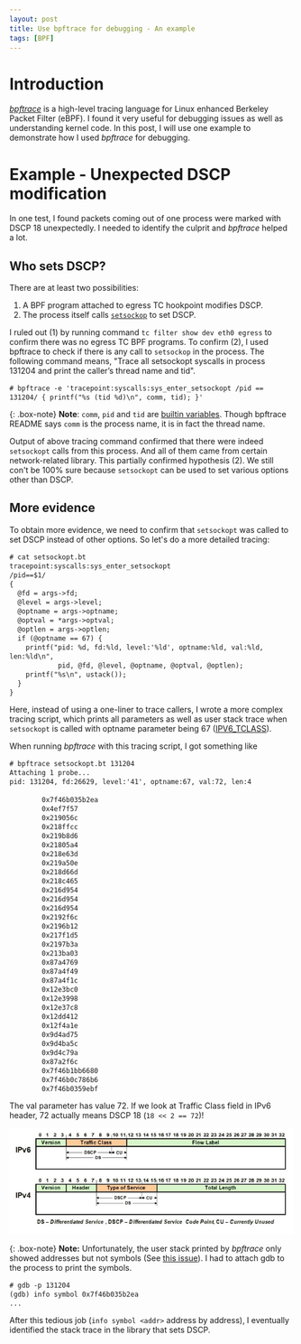 ```yaml
---
layout: post
title: Use bpftrace for debugging - An example
tags: [BPF]
---
```


# Introduction
[*bpftrace*](https://github.com/iovisor/bpftrace) is a high-level tracing
language for Linux enhanced Berkeley Packet Filter (eBPF). I found it very
useful for debugging issues as well as understanding kernel code. In this post,
I will use one example to demonstrate how I used *bpftrace* for debugging.

# Example - Unexpected DSCP modification
In one test, I found packets coming out of one process were marked with DSCP 18
unexpectedly. I needed to identify the culprit and *bpftrace* helped a lot.

## Who sets DSCP?
There are at least two possibilities:
1. A BPF program attached to egress TC hookpoint modifies DSCP.
2. The process itself calls
   [`setsockop`](https://linux.die.net/man/3/setsockopt) to set DSCP.

I ruled out (1) by running command `tc filter show dev eth0 egress` to confirm
there was no egress TC BPF programs. To confirm (2), I used bpftrace to check
if there is any call to `setsockop` in the process. The following command
means, "Trace all setsockopt syscalls in process 131204 and print the caller’s
thread name and tid".

```
# bpftrace -e 'tracepoint:syscalls:sys_enter_setsockopt /pid == 131204/ { printf("%s (tid %d)\n", comm, tid); }'
```

{: .box-note}
**Note**: `comm`, `pid` and `tid` are [builtin
variables](https://github.com/iovisor/bpftrace#builtins). Though bpftrace
README says `comm` is the process name, it is in fact the thread name.

Output of above tracing command confirmed that there were indeed `setsockopt`
calls from this process. And all of them came from certain network-related
library. This partially confirmed hypothesis (2). We still con't be 100% sure
because `setsockopt` can be used to set various options other than DSCP.

## More evidence
To obtain more evidence, we need to confirm that `setsockopt` was called to set
DSCP instead of other options. So let's do a more detailed tracing:
```
# cat setsockopt.bt
tracepoint:syscalls:sys_enter_setsockopt
/pid==$1/
{
  @fd = args->fd;
  @level = args->level;
  @optname = args->optname;
  @optval = *args->optval;
  @optlen = args->optlen;
  if (@optname == 67) {
    printf("pid: %d, fd:%ld, level:'%ld', optname:%ld, val:%ld, len:%ld\n",
            pid, @fd, @level, @optname, @optval, @optlen);
    printf("%s\n", ustack());
  }
}
```
Here, instead of using a one-liner to trace callers, I wrote a more complex
tracing script, which prints all parameters as well as user stack trace when
`setsockopt` is called with optname parameter being 67
([IPV6_TCLASS](https://github.com/torvalds/linux/blob/master/include/uapi/linux/in6.h#L257)). 

When running *bpftrace* with this tracing script, I got something like

```
# bpftrace setsockopt.bt 131204
Attaching 1 probe...
pid: 131204, fd:26629, level:'41', optname:67, val:72, len:4

        0x7f46b035b2ea
        0x4ef7f57
        0x219056c
        0x218ffcc
        0x219b8d6
        0x21805a4
        0x218e63d
        0x219a50e
        0x218d66d
        0x218c465
        0x216d954
        0x216d954
        0x216d954
        0x2192f6c
        0x2196b12
        0x217f1d5
        0x2197b3a
        0x213ba03
        0x87a4769
        0x87a4f49
        0x87a4f1c
        0x12e3bc0
        0x12e3998
        0x12e37c8
        0x12dd412
        0x12f4a1e
        0x9d4ad75
        0x9d4ba5c
        0x9d4c79a
        0x87a2f6c
        0x7f46b1bb6680
        0x7f46b0c786b6
        0x7f46b0359ebf
```

The val parameter has value 72. If we look at Traffic Class field in IPv6
header, 72 actually means DSCP 18 (`18 << 2 == 72`)!

![IPv6 header](/img/IPv6_header.jpg)

{: .box-note}
**Note:** Unfortunately, the user stack printed by *bpftrace* only showed addresses but
not symbols (See [this issue](https://github.com/iovisor/bpftrace/issues/246)).
I had to attach gdb to the process to print the symbols.
```
# gdb -p 131204
(gdb) info symbol 0x7f46b035b2ea
...
```

After this tedious job (`info symbol <addr>` address by address), I eventually
identified the stack trace in the library that sets DSCP. 
